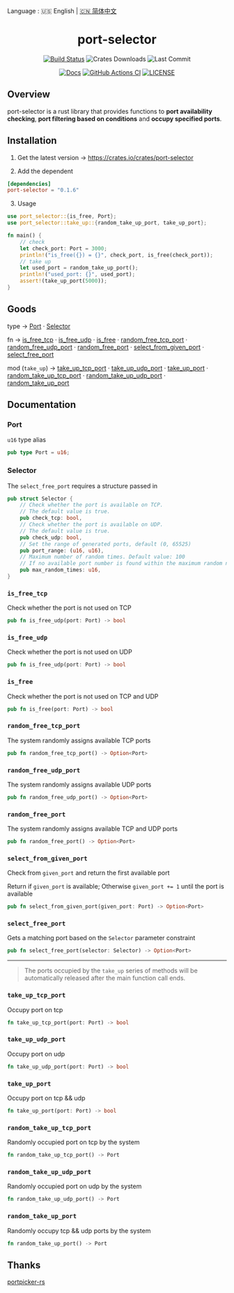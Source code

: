 Language : 🇺🇸 English | [🇨🇳 简体中文](./README.zh-CN.md)

<h1 align="center">port-selector</h1>
<div align="center">

[![Build Status](https://img.shields.io/crates/v/port-selector)](https://crates.io/crates/port-selector)
![Crates Downloads](https://img.shields.io/crates/d/port-selector)
![Last Commit](https://img.shields.io/github/last-commit/ZingerLittleBee/port-selector-rs)

</div>
<div align="center">

[![Docs](https://img.shields.io/docsrs/port-selector)](https://docs.rs/port-selector/0.1.6/port_selector/)
[![GitHub Actions CI](https://img.shields.io/github/workflow/status/ZingerLittleBee/port-selector-rs/Test%20CI)](https://github.com/ZingerLittleBee/port-selector-rs/actions)
[![LICENSE](https://img.shields.io/crates/l/port-selector)](./LICENSE)

</div>

## Overview

port-selector is a rust library that provides functions to **port availability checking**, **port filtering based on conditions** and **occupy specified ports**.

## Installation

1. Get the latest version -> https://crates.io/crates/port-selector

2. Add the dependent

```toml
[dependencies]
port-selector = "0.1.6"
```

3. Usage

```rust
use port_selector::{is_free, Port};
use port_selector::take_up::{random_take_up_port, take_up_port};

fn main() {
    // check
    let check_port: Port = 3000;
    println!("is_free({}) = {}", check_port, is_free(check_port));
    // take up
    let used_port = random_take_up_port();
    println!("used_port: {}", used_port);
    assert!(take_up_port(5000));
}
```

## Goods

type -> [Port](#port) · [Selector](#selector)

fn -> [is_free_tcp](#is_free_tcp) · [is_free_udp](#is_free_udp) · [is_free](#is_free) · [random_free_tcp_port](#random_free_tcp_port) · [random_free_udp_port](#random_free_udp_port) · [random_free_port](#random_free_port) · [select_from_given_port](#select_from_given_port) · [select_free_port](#select_free_port)

mod (`take_up`) -> [take_up_tcp_port](#take_up_tcp_port) · [take_up_udp_port](#take_up_udp_port) · [take_up_port](#take_up_port) · [random_take_up_tcp_port](#random_take_up_tcp_port) · [random_take_up_udp_port](#random_take_up_udp_port) · [random_take_up_port](#random_take_up_port)

## Documentation

### Port

`u16` type alias

```rust
pub type Port = u16;
```

### Selector

The `select_free_port` requires a structure passed in

```rust
pub struct Selector {
    // Check whether the port is available on TCP.
    // The default value is true.
    pub check_tcp: bool,
    // Check whether the port is available on UDP.
    // The default value is true.
    pub check_udp: bool,
    // Set the range of generated ports, default (0, 65525)
    pub port_range: (u16, u16),
    // Maximum number of random times. Default value: 100
    // If no available port number is found within the maximum random number of loops, None is returned
    pub max_random_times: u16,
}
```

### `is_free_tcp`

Check whether the port is not used on TCP

```rust
pub fn is_free_udp(port: Port) -> bool
```

### `is_free_udp`

Check whether the port is not used on UDP

```rust
pub fn is_free_udp(port: Port) -> bool
```

### `is_free`

Check whether the port is not used on TCP and UDP

```rust
pub fn is_free(port: Port) -> bool
```

### `random_free_tcp_port`

The system randomly assigns available TCP ports

```rust
pub fn random_free_tcp_port() -> Option<Port>
```

### `random_free_udp_port`

The system randomly assigns available UDP ports

```rust
pub fn random_free_udp_port() -> Option<Port>
```

### `random_free_port`

The system randomly assigns available TCP and UDP ports

```rust
pub fn random_free_port() -> Option<Port>
```

### `select_from_given_port`

Check from `given_port` and return the first available port

Return if `given_port` is available; Otherwise `given_port += 1` until the port is available

```rust
pub fn select_from_given_port(given_port: Port) -> Option<Port>
```

### `select_free_port`

Gets a matching port based on the `Selector` parameter constraint

```rust
pub fn select_free_port(selector: Selector) -> Option<Port>
```

---

> The ports occupied by the `take_up` series of methods will be automatically released after the main function call ends.

### `take_up_tcp_port`

Occupy port on tcp

```rust
fn take_up_tcp_port(port: Port) -> bool
```

### `take_up_udp_port`

Occupy port on udp

```rust
fn take_up_udp_port(port: Port) -> bool
```

### `take_up_port`

Occupy port on tcp && udp

```rust
fn take_up_port(port: Port) -> bool
```

### `random_take_up_tcp_port`

Randomly occupied port on tcp by the system

```rust
fn random_take_up_tcp_port() -> Port
```

### `random_take_up_udp_port`

Randomly occupied port on udp by the system

```rust
fn random_take_up_udp_port() -> Port
```

### `random_take_up_port`

Randomly occupy tcp && udp ports by the system

```rust
fn random_take_up_port() -> Port
```

## Thanks

[portpicker-rs](https://github.com/Dentosal/portpicker-rs)
